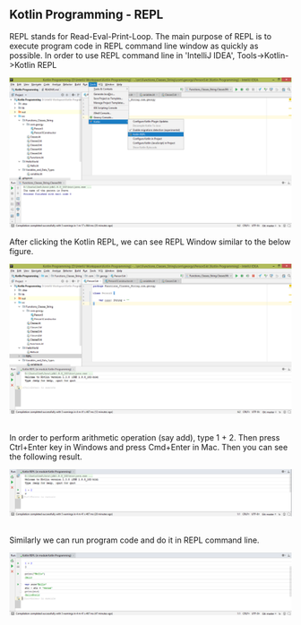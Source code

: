 ## Kotlin Programming - REPL 

REPL stands for Read-Eval-Print-Loop. The main purpose of REPL is to execute program code in REPL command line window as quickly as possible. In order to use REPL command line in 'IntelliJ IDEA', Tools->Kotlin->Kotlin REPL
<br/>
<p align="center"><img src="img1.png"></p>

After clicking the Kotlin REPL, we can see REPL Window similar to the below figure.
<br/>
<p align="center"><img src="img2.png"></p>
<br/>
In order to perform arithmetic operation (say add), type 1 + 2. Then press Ctrl+Enter key in Windows and press Cmd+Enter in Mac. Then you can see the following result.
<br/>      
<p align="center"><img src="img3.png"></p>
<br/>
 Similarly we can run program code and do it in REPL command line.
<br/>
<p align="center"><img src="img4.png"></p>
